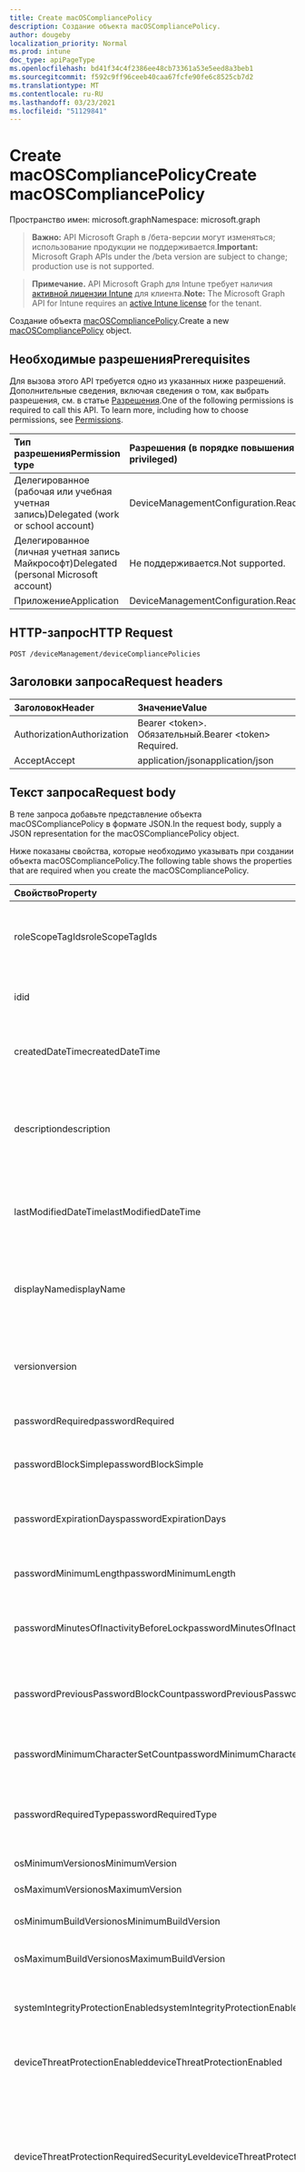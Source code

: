 ```yaml
---
title: Create macOSCompliancePolicy
description: Создание объекта macOSCompliancePolicy.
author: dougeby
localization_priority: Normal
ms.prod: intune
doc_type: apiPageType
ms.openlocfilehash: bd41f34c4f2386ee48cb73361a53e5eed8a3beb1
ms.sourcegitcommit: f592c9ff96ceeb40caa67fcfe90fe6c8525cb7d2
ms.translationtype: MT
ms.contentlocale: ru-RU
ms.lasthandoff: 03/23/2021
ms.locfileid: "51129841"
---
```

# <a name="create-macoscompliancepolicy"></a><span data-ttu-id="2481f-103">Create macOSCompliancePolicy</span><span class="sxs-lookup"><span data-stu-id="2481f-103">Create macOSCompliancePolicy</span></span>

<span data-ttu-id="2481f-104">Пространство имен: microsoft.graph</span><span class="sxs-lookup"><span data-stu-id="2481f-104">Namespace: microsoft.graph</span></span>

> <span data-ttu-id="2481f-105">**Важно:** API Microsoft Graph в /бета-версии могут изменяться; использование продукции не поддерживается.</span><span class="sxs-lookup"><span data-stu-id="2481f-105">**Important:** Microsoft Graph APIs under the /beta version are subject to change; production use is not supported.</span></span>

> <span data-ttu-id="2481f-106">**Примечание.** API Microsoft Graph для Intune требует наличия [активной лицензии Intune](https://go.microsoft.com/fwlink/?linkid=839381) для клиента.</span><span class="sxs-lookup"><span data-stu-id="2481f-106">**Note:** The Microsoft Graph API for Intune requires an [active Intune license](https://go.microsoft.com/fwlink/?linkid=839381) for the tenant.</span></span>

<span data-ttu-id="2481f-107">Создание объекта [macOSCompliancePolicy](../resources/intune-deviceconfig-macoscompliancepolicy.md).</span><span class="sxs-lookup"><span data-stu-id="2481f-107">Create a new [macOSCompliancePolicy](../resources/intune-deviceconfig-macoscompliancepolicy.md) object.</span></span>

## <a name="prerequisites"></a><span data-ttu-id="2481f-108">Необходимые разрешения</span><span class="sxs-lookup"><span data-stu-id="2481f-108">Prerequisites</span></span>
<span data-ttu-id="2481f-p101">Для вызова этого API требуется одно из указанных ниже разрешений. Дополнительные сведения, включая сведения о том, как выбрать разрешения, см. в статье [Разрешения](/graph/permissions-reference).</span><span class="sxs-lookup"><span data-stu-id="2481f-p101">One of the following permissions is required to call this API. To learn more, including how to choose permissions, see [Permissions](/graph/permissions-reference).</span></span>

|<span data-ttu-id="2481f-111">Тип разрешения</span><span class="sxs-lookup"><span data-stu-id="2481f-111">Permission type</span></span>|<span data-ttu-id="2481f-112">Разрешения (в порядке повышения привилегий)</span><span class="sxs-lookup"><span data-stu-id="2481f-112">Permissions (from least to most privileged)</span></span>|
|:---|:---|
|<span data-ttu-id="2481f-113">Делегированное (рабочая или учебная учетная запись)</span><span class="sxs-lookup"><span data-stu-id="2481f-113">Delegated (work or school account)</span></span>|<span data-ttu-id="2481f-114">DeviceManagementConfiguration.ReadWrite.All</span><span class="sxs-lookup"><span data-stu-id="2481f-114">DeviceManagementConfiguration.ReadWrite.All</span></span>|
|<span data-ttu-id="2481f-115">Делегированное (личная учетная запись Майкрософт)</span><span class="sxs-lookup"><span data-stu-id="2481f-115">Delegated (personal Microsoft account)</span></span>|<span data-ttu-id="2481f-116">Не поддерживается.</span><span class="sxs-lookup"><span data-stu-id="2481f-116">Not supported.</span></span>|
|<span data-ttu-id="2481f-117">Приложение</span><span class="sxs-lookup"><span data-stu-id="2481f-117">Application</span></span>|<span data-ttu-id="2481f-118">DeviceManagementConfiguration.ReadWrite.All</span><span class="sxs-lookup"><span data-stu-id="2481f-118">DeviceManagementConfiguration.ReadWrite.All</span></span>|

## <a name="http-request"></a><span data-ttu-id="2481f-119">HTTP-запрос</span><span class="sxs-lookup"><span data-stu-id="2481f-119">HTTP Request</span></span>
<!-- {
  "blockType": "ignored"
}
-->
``` http
POST /deviceManagement/deviceCompliancePolicies
```

## <a name="request-headers"></a><span data-ttu-id="2481f-120">Заголовки запроса</span><span class="sxs-lookup"><span data-stu-id="2481f-120">Request headers</span></span>
|<span data-ttu-id="2481f-121">Заголовок</span><span class="sxs-lookup"><span data-stu-id="2481f-121">Header</span></span>|<span data-ttu-id="2481f-122">Значение</span><span class="sxs-lookup"><span data-stu-id="2481f-122">Value</span></span>|
|:---|:---|
|<span data-ttu-id="2481f-123">Authorization</span><span class="sxs-lookup"><span data-stu-id="2481f-123">Authorization</span></span>|<span data-ttu-id="2481f-124">Bearer &lt;token&gt;. Обязательный.</span><span class="sxs-lookup"><span data-stu-id="2481f-124">Bearer &lt;token&gt; Required.</span></span>|
|<span data-ttu-id="2481f-125">Accept</span><span class="sxs-lookup"><span data-stu-id="2481f-125">Accept</span></span>|<span data-ttu-id="2481f-126">application/json</span><span class="sxs-lookup"><span data-stu-id="2481f-126">application/json</span></span>|

## <a name="request-body"></a><span data-ttu-id="2481f-127">Текст запроса</span><span class="sxs-lookup"><span data-stu-id="2481f-127">Request body</span></span>
<span data-ttu-id="2481f-128">В теле запроса добавьте представление объекта macOSCompliancePolicy в формате JSON.</span><span class="sxs-lookup"><span data-stu-id="2481f-128">In the request body, supply a JSON representation for the macOSCompliancePolicy object.</span></span>

<span data-ttu-id="2481f-129">Ниже показаны свойства, которые необходимо указывать при создании объекта macOSCompliancePolicy.</span><span class="sxs-lookup"><span data-stu-id="2481f-129">The following table shows the properties that are required when you create the macOSCompliancePolicy.</span></span>

|<span data-ttu-id="2481f-130">Свойство</span><span class="sxs-lookup"><span data-stu-id="2481f-130">Property</span></span>|<span data-ttu-id="2481f-131">Тип</span><span class="sxs-lookup"><span data-stu-id="2481f-131">Type</span></span>|<span data-ttu-id="2481f-132">Описание</span><span class="sxs-lookup"><span data-stu-id="2481f-132">Description</span></span>|
|:---|:---|:---|
|<span data-ttu-id="2481f-133">roleScopeTagIds</span><span class="sxs-lookup"><span data-stu-id="2481f-133">roleScopeTagIds</span></span>|<span data-ttu-id="2481f-134">Коллекция String</span><span class="sxs-lookup"><span data-stu-id="2481f-134">String collection</span></span>|<span data-ttu-id="2481f-135">Список тегов области для этого экземпляра Entity.</span><span class="sxs-lookup"><span data-stu-id="2481f-135">List of Scope Tags for this Entity instance.</span></span> <span data-ttu-id="2481f-136">Наследуется от объекта [deviceCompliancePolicy](../resources/intune-shared-devicecompliancepolicy.md).</span><span class="sxs-lookup"><span data-stu-id="2481f-136">Inherited from [deviceCompliancePolicy](../resources/intune-shared-devicecompliancepolicy.md)</span></span>|
|<span data-ttu-id="2481f-137">id</span><span class="sxs-lookup"><span data-stu-id="2481f-137">id</span></span>|<span data-ttu-id="2481f-138">Строка</span><span class="sxs-lookup"><span data-stu-id="2481f-138">String</span></span>|<span data-ttu-id="2481f-139">Ключ объекта.</span><span class="sxs-lookup"><span data-stu-id="2481f-139">Key of the entity.</span></span> <span data-ttu-id="2481f-140">Наследуется от объекта [deviceCompliancePolicy](../resources/intune-shared-devicecompliancepolicy.md).</span><span class="sxs-lookup"><span data-stu-id="2481f-140">Inherited from [deviceCompliancePolicy](../resources/intune-shared-devicecompliancepolicy.md)</span></span>|
|<span data-ttu-id="2481f-141">createdDateTime</span><span class="sxs-lookup"><span data-stu-id="2481f-141">createdDateTime</span></span>|<span data-ttu-id="2481f-142">DateTimeOffset</span><span class="sxs-lookup"><span data-stu-id="2481f-142">DateTimeOffset</span></span>|<span data-ttu-id="2481f-143">Дата и время создания объекта.</span><span class="sxs-lookup"><span data-stu-id="2481f-143">DateTime the object was created.</span></span> <span data-ttu-id="2481f-144">Наследуется от объекта [deviceCompliancePolicy](../resources/intune-shared-devicecompliancepolicy.md).</span><span class="sxs-lookup"><span data-stu-id="2481f-144">Inherited from [deviceCompliancePolicy](../resources/intune-shared-devicecompliancepolicy.md)</span></span>|
|<span data-ttu-id="2481f-145">description</span><span class="sxs-lookup"><span data-stu-id="2481f-145">description</span></span>|<span data-ttu-id="2481f-146">Строка</span><span class="sxs-lookup"><span data-stu-id="2481f-146">String</span></span>|<span data-ttu-id="2481f-147">Указанное администратором описание конфигурации устройства.</span><span class="sxs-lookup"><span data-stu-id="2481f-147">Admin provided description of the Device Configuration.</span></span> <span data-ttu-id="2481f-148">Наследуется от объекта [deviceCompliancePolicy](../resources/intune-shared-devicecompliancepolicy.md).</span><span class="sxs-lookup"><span data-stu-id="2481f-148">Inherited from [deviceCompliancePolicy](../resources/intune-shared-devicecompliancepolicy.md)</span></span>|
|<span data-ttu-id="2481f-149">lastModifiedDateTime</span><span class="sxs-lookup"><span data-stu-id="2481f-149">lastModifiedDateTime</span></span>|<span data-ttu-id="2481f-150">DateTimeOffset</span><span class="sxs-lookup"><span data-stu-id="2481f-150">DateTimeOffset</span></span>|<span data-ttu-id="2481f-151">Дата и время последнего изменения объекта.</span><span class="sxs-lookup"><span data-stu-id="2481f-151">DateTime the object was last modified.</span></span> <span data-ttu-id="2481f-152">Наследуется от объекта [deviceCompliancePolicy](../resources/intune-shared-devicecompliancepolicy.md).</span><span class="sxs-lookup"><span data-stu-id="2481f-152">Inherited from [deviceCompliancePolicy](../resources/intune-shared-devicecompliancepolicy.md)</span></span>|
|<span data-ttu-id="2481f-153">displayName</span><span class="sxs-lookup"><span data-stu-id="2481f-153">displayName</span></span>|<span data-ttu-id="2481f-154">Строка</span><span class="sxs-lookup"><span data-stu-id="2481f-154">String</span></span>|<span data-ttu-id="2481f-155">Указанное администратором имя конфигурации устройства.</span><span class="sxs-lookup"><span data-stu-id="2481f-155">Admin provided name of the device configuration.</span></span> <span data-ttu-id="2481f-156">Наследуется от объекта [deviceCompliancePolicy](../resources/intune-shared-devicecompliancepolicy.md).</span><span class="sxs-lookup"><span data-stu-id="2481f-156">Inherited from [deviceCompliancePolicy](../resources/intune-shared-devicecompliancepolicy.md)</span></span>|
|<span data-ttu-id="2481f-157">version</span><span class="sxs-lookup"><span data-stu-id="2481f-157">version</span></span>|<span data-ttu-id="2481f-158">Int32</span><span class="sxs-lookup"><span data-stu-id="2481f-158">Int32</span></span>|<span data-ttu-id="2481f-159">Версия конфигурации устройства.</span><span class="sxs-lookup"><span data-stu-id="2481f-159">Version of the device configuration.</span></span> <span data-ttu-id="2481f-160">Наследуется от объекта [deviceCompliancePolicy](../resources/intune-shared-devicecompliancepolicy.md).</span><span class="sxs-lookup"><span data-stu-id="2481f-160">Inherited from [deviceCompliancePolicy](../resources/intune-shared-devicecompliancepolicy.md)</span></span>|
|<span data-ttu-id="2481f-161">passwordRequired</span><span class="sxs-lookup"><span data-stu-id="2481f-161">passwordRequired</span></span>|<span data-ttu-id="2481f-162">Boolean</span><span class="sxs-lookup"><span data-stu-id="2481f-162">Boolean</span></span>|<span data-ttu-id="2481f-163">Определяет, нужно ли запрашивать ввод пароля.</span><span class="sxs-lookup"><span data-stu-id="2481f-163">Whether or not to require a password.</span></span>|
|<span data-ttu-id="2481f-164">passwordBlockSimple</span><span class="sxs-lookup"><span data-stu-id="2481f-164">passwordBlockSimple</span></span>|<span data-ttu-id="2481f-165">Boolean</span><span class="sxs-lookup"><span data-stu-id="2481f-165">Boolean</span></span>|<span data-ttu-id="2481f-166">Указывает, требуется ли блокировать простые пароли.</span><span class="sxs-lookup"><span data-stu-id="2481f-166">Indicates whether or not to block simple passwords.</span></span>|
|<span data-ttu-id="2481f-167">passwordExpirationDays</span><span class="sxs-lookup"><span data-stu-id="2481f-167">passwordExpirationDays</span></span>|<span data-ttu-id="2481f-168">Int32</span><span class="sxs-lookup"><span data-stu-id="2481f-168">Int32</span></span>|<span data-ttu-id="2481f-169">Количество дней до окончания срока действия пароля.</span><span class="sxs-lookup"><span data-stu-id="2481f-169">Number of days before the password expires.</span></span> <span data-ttu-id="2481f-170">Допустимые значения: от 1 до 65 535.</span><span class="sxs-lookup"><span data-stu-id="2481f-170">Valid values 1 to 65535</span></span>|
|<span data-ttu-id="2481f-171">passwordMinimumLength</span><span class="sxs-lookup"><span data-stu-id="2481f-171">passwordMinimumLength</span></span>|<span data-ttu-id="2481f-172">Int32</span><span class="sxs-lookup"><span data-stu-id="2481f-172">Int32</span></span>|<span data-ttu-id="2481f-173">Минимальная длина пароля.</span><span class="sxs-lookup"><span data-stu-id="2481f-173">Minimum length of password.</span></span> <span data-ttu-id="2481f-174">Допустимые значения: от 4 до 14.</span><span class="sxs-lookup"><span data-stu-id="2481f-174">Valid values 4 to 14</span></span>|
|<span data-ttu-id="2481f-175">passwordMinutesOfInactivityBeforeLock</span><span class="sxs-lookup"><span data-stu-id="2481f-175">passwordMinutesOfInactivityBeforeLock</span></span>|<span data-ttu-id="2481f-176">Int32</span><span class="sxs-lookup"><span data-stu-id="2481f-176">Int32</span></span>|<span data-ttu-id="2481f-177">Период бездействия (в минутах), по истечении которого будет запрашиваться ввод пароля.</span><span class="sxs-lookup"><span data-stu-id="2481f-177">Minutes of inactivity before a password is required.</span></span>|
|<span data-ttu-id="2481f-178">passwordPreviousPasswordBlockCount</span><span class="sxs-lookup"><span data-stu-id="2481f-178">passwordPreviousPasswordBlockCount</span></span>|<span data-ttu-id="2481f-179">Int32</span><span class="sxs-lookup"><span data-stu-id="2481f-179">Int32</span></span>|<span data-ttu-id="2481f-180">Количество предыдущих паролей, которые требуется блокировать.</span><span class="sxs-lookup"><span data-stu-id="2481f-180">Number of previous passwords to block.</span></span> <span data-ttu-id="2481f-181">Допустимые значения: от 1 до 24.</span><span class="sxs-lookup"><span data-stu-id="2481f-181">Valid values 1 to 24</span></span>|
|<span data-ttu-id="2481f-182">passwordMinimumCharacterSetCount</span><span class="sxs-lookup"><span data-stu-id="2481f-182">passwordMinimumCharacterSetCount</span></span>|<span data-ttu-id="2481f-183">Int32</span><span class="sxs-lookup"><span data-stu-id="2481f-183">Int32</span></span>|<span data-ttu-id="2481f-184">Количество наборов символов, которые требуются для пароля.</span><span class="sxs-lookup"><span data-stu-id="2481f-184">The number of character sets required in the password.</span></span>|
|<span data-ttu-id="2481f-185">passwordRequiredType</span><span class="sxs-lookup"><span data-stu-id="2481f-185">passwordRequiredType</span></span>|[<span data-ttu-id="2481f-186">requiredPasswordType</span><span class="sxs-lookup"><span data-stu-id="2481f-186">requiredPasswordType</span></span>](../resources/intune-deviceconfig-requiredpasswordtype.md)|<span data-ttu-id="2481f-187">Требуемый тип пароля.</span><span class="sxs-lookup"><span data-stu-id="2481f-187">The required password type.</span></span> <span data-ttu-id="2481f-188">Возможные значения: `deviceDefault`, `alphanumeric`, `numeric`.</span><span class="sxs-lookup"><span data-stu-id="2481f-188">Possible values are: `deviceDefault`, `alphanumeric`, `numeric`.</span></span>|
|<span data-ttu-id="2481f-189">osMinimumVersion</span><span class="sxs-lookup"><span data-stu-id="2481f-189">osMinimumVersion</span></span>|<span data-ttu-id="2481f-190">String</span><span class="sxs-lookup"><span data-stu-id="2481f-190">String</span></span>|<span data-ttu-id="2481f-191">Минимальная версия MacOS.</span><span class="sxs-lookup"><span data-stu-id="2481f-191">Minimum MacOS version.</span></span>|
|<span data-ttu-id="2481f-192">osMaximumVersion</span><span class="sxs-lookup"><span data-stu-id="2481f-192">osMaximumVersion</span></span>|<span data-ttu-id="2481f-193">String</span><span class="sxs-lookup"><span data-stu-id="2481f-193">String</span></span>|<span data-ttu-id="2481f-194">Максимальная версия MacOS.</span><span class="sxs-lookup"><span data-stu-id="2481f-194">Maximum MacOS version.</span></span>|
|<span data-ttu-id="2481f-195">osMinimumBuildVersion</span><span class="sxs-lookup"><span data-stu-id="2481f-195">osMinimumBuildVersion</span></span>|<span data-ttu-id="2481f-196">Строка</span><span class="sxs-lookup"><span data-stu-id="2481f-196">String</span></span>|<span data-ttu-id="2481f-197">Минимальная версия сборки MacOS.</span><span class="sxs-lookup"><span data-stu-id="2481f-197">Minimum MacOS build version.</span></span>|
|<span data-ttu-id="2481f-198">osMaximumBuildVersion</span><span class="sxs-lookup"><span data-stu-id="2481f-198">osMaximumBuildVersion</span></span>|<span data-ttu-id="2481f-199">Строка</span><span class="sxs-lookup"><span data-stu-id="2481f-199">String</span></span>|<span data-ttu-id="2481f-200">Максимальная версия сборки MacOS.</span><span class="sxs-lookup"><span data-stu-id="2481f-200">Maximum MacOS build version.</span></span>|
|<span data-ttu-id="2481f-201">systemIntegrityProtectionEnabled</span><span class="sxs-lookup"><span data-stu-id="2481f-201">systemIntegrityProtectionEnabled</span></span>|<span data-ttu-id="2481f-202">Boolean</span><span class="sxs-lookup"><span data-stu-id="2481f-202">Boolean</span></span>|<span data-ttu-id="2481f-203">Указывает на то, что защита целостности системы для устройств должна быть включена.</span><span class="sxs-lookup"><span data-stu-id="2481f-203">Require that devices have enabled system integrity protection.</span></span>|
|<span data-ttu-id="2481f-204">deviceThreatProtectionEnabled</span><span class="sxs-lookup"><span data-stu-id="2481f-204">deviceThreatProtectionEnabled</span></span>|<span data-ttu-id="2481f-205">Boolean</span><span class="sxs-lookup"><span data-stu-id="2481f-205">Boolean</span></span>|<span data-ttu-id="2481f-206">Указывает, что защита от угроз для устройств должна быть включена.</span><span class="sxs-lookup"><span data-stu-id="2481f-206">Require that devices have enabled device threat protection.</span></span>|
|<span data-ttu-id="2481f-207">deviceThreatProtectionRequiredSecurityLevel</span><span class="sxs-lookup"><span data-stu-id="2481f-207">deviceThreatProtectionRequiredSecurityLevel</span></span>|[<span data-ttu-id="2481f-208">deviceThreatProtectionLevel</span><span class="sxs-lookup"><span data-stu-id="2481f-208">deviceThreatProtectionLevel</span></span>](../resources/intune-deviceconfig-devicethreatprotectionlevel.md)|<span data-ttu-id="2481f-209">Указывает на то, что на уровне минимального риска, определенного в Mobile Threat Protection, нужно сообщать о несоответствии требованиям.</span><span class="sxs-lookup"><span data-stu-id="2481f-209">Require Mobile Threat Protection minimum risk level to report noncompliance.</span></span> <span data-ttu-id="2481f-210">Возможные значения: `unavailable`, `secured`, `low`, `medium`, `high`, `notSet`.</span><span class="sxs-lookup"><span data-stu-id="2481f-210">Possible values are: `unavailable`, `secured`, `low`, `medium`, `high`, `notSet`.</span></span>|
|<span data-ttu-id="2481f-211">storageRequireEncryption</span><span class="sxs-lookup"><span data-stu-id="2481f-211">storageRequireEncryption</span></span>|<span data-ttu-id="2481f-212">Boolean</span><span class="sxs-lookup"><span data-stu-id="2481f-212">Boolean</span></span>|<span data-ttu-id="2481f-213">Указывает, обязательно ли шифрование данных на устройствах с Mac OS.</span><span class="sxs-lookup"><span data-stu-id="2481f-213">Require encryption on Mac OS devices.</span></span>|
|<span data-ttu-id="2481f-214">gatekeeperAllowedAppSource</span><span class="sxs-lookup"><span data-stu-id="2481f-214">gatekeeperAllowedAppSource</span></span>|[<span data-ttu-id="2481f-215">macOSGatekeeperAppSources</span><span class="sxs-lookup"><span data-stu-id="2481f-215">macOSGatekeeperAppSources</span></span>](../resources/intune-deviceconfig-macosgatekeeperappsources.md)|<span data-ttu-id="2481f-216">Параметр System и Privacy, который определяет, какие приложения для скачивания можно запускать на macOS-устройстве.</span><span class="sxs-lookup"><span data-stu-id="2481f-216">System and Privacy setting that determines which download locations apps can be run from on a macOS device.</span></span> <span data-ttu-id="2481f-217">Возможные значения: `notConfigured`, `macAppStore`, `macAppStoreAndIdentifiedDevelopers`, `anywhere`.</span><span class="sxs-lookup"><span data-stu-id="2481f-217">Possible values are: `notConfigured`, `macAppStore`, `macAppStoreAndIdentifiedDevelopers`, `anywhere`.</span></span>|
|<span data-ttu-id="2481f-218">firewallEnabled</span><span class="sxs-lookup"><span data-stu-id="2481f-218">firewallEnabled</span></span>|<span data-ttu-id="2481f-219">Boolean</span><span class="sxs-lookup"><span data-stu-id="2481f-219">Boolean</span></span>|<span data-ttu-id="2481f-220">Следует ли включить брандмауэр или нет.</span><span class="sxs-lookup"><span data-stu-id="2481f-220">Whether the firewall should be enabled or not.</span></span>|
|<span data-ttu-id="2481f-221">брандмауэрBlockAllIncoming</span><span class="sxs-lookup"><span data-stu-id="2481f-221">firewallBlockAllIncoming</span></span>|<span data-ttu-id="2481f-222">Boolean</span><span class="sxs-lookup"><span data-stu-id="2481f-222">Boolean</span></span>|<span data-ttu-id="2481f-223">Соответствует параметру "Блокировка всех входящих подключений".</span><span class="sxs-lookup"><span data-stu-id="2481f-223">Corresponds to the “Block all incoming connections” option.</span></span>|
|<span data-ttu-id="2481f-224">firewallEnableStealthMode</span><span class="sxs-lookup"><span data-stu-id="2481f-224">firewallEnableStealthMode</span></span>|<span data-ttu-id="2481f-225">Boolean</span><span class="sxs-lookup"><span data-stu-id="2481f-225">Boolean</span></span>|<span data-ttu-id="2481f-226">Соответствует режиму "Включить режим стелс".</span><span class="sxs-lookup"><span data-stu-id="2481f-226">Corresponds to “Enable stealth mode.”</span></span>|



## <a name="response"></a><span data-ttu-id="2481f-227">Ответ</span><span class="sxs-lookup"><span data-stu-id="2481f-227">Response</span></span>
<span data-ttu-id="2481f-228">В случае успешного выполнения этот метод возвращает код ответа `201 Created` и объект [macOSCompliancePolicy](../resources/intune-deviceconfig-macoscompliancepolicy.md) в теле ответа.</span><span class="sxs-lookup"><span data-stu-id="2481f-228">If successful, this method returns a `201 Created` response code and a [macOSCompliancePolicy](../resources/intune-deviceconfig-macoscompliancepolicy.md) object in the response body.</span></span>

## <a name="example"></a><span data-ttu-id="2481f-229">Пример</span><span class="sxs-lookup"><span data-stu-id="2481f-229">Example</span></span>

### <a name="request"></a><span data-ttu-id="2481f-230">Запрос</span><span class="sxs-lookup"><span data-stu-id="2481f-230">Request</span></span>
<span data-ttu-id="2481f-231">Ниже приведен пример запроса.</span><span class="sxs-lookup"><span data-stu-id="2481f-231">Here is an example of the request.</span></span>
``` http
POST https://graph.microsoft.com/beta/deviceManagement/deviceCompliancePolicies
Content-type: application/json
Content-length: 1083

{
  "@odata.type": "#microsoft.graph.macOSCompliancePolicy",
  "roleScopeTagIds": [
    "Role Scope Tag Ids value"
  ],
  "description": "Description value",
  "displayName": "Display Name value",
  "version": 7,
  "passwordRequired": true,
  "passwordBlockSimple": true,
  "passwordExpirationDays": 6,
  "passwordMinimumLength": 5,
  "passwordMinutesOfInactivityBeforeLock": 5,
  "passwordPreviousPasswordBlockCount": 2,
  "passwordMinimumCharacterSetCount": 0,
  "passwordRequiredType": "alphanumeric",
  "osMinimumVersion": "Os Minimum Version value",
  "osMaximumVersion": "Os Maximum Version value",
  "osMinimumBuildVersion": "Os Minimum Build Version value",
  "osMaximumBuildVersion": "Os Maximum Build Version value",
  "systemIntegrityProtectionEnabled": true,
  "deviceThreatProtectionEnabled": true,
  "deviceThreatProtectionRequiredSecurityLevel": "secured",
  "storageRequireEncryption": true,
  "gatekeeperAllowedAppSource": "macAppStore",
  "firewallEnabled": true,
  "firewallBlockAllIncoming": true,
  "firewallEnableStealthMode": true
}
```

### <a name="response"></a><span data-ttu-id="2481f-232">Отклик</span><span class="sxs-lookup"><span data-stu-id="2481f-232">Response</span></span>
<span data-ttu-id="2481f-p115">Ниже приведен пример отклика. Примечание. Объект отклика, показанный здесь, может быть усечен для краткости. При фактическом вызове будут возвращены все свойства.</span><span class="sxs-lookup"><span data-stu-id="2481f-p115">Here is an example of the response. Note: The response object shown here may be truncated for brevity. All of the properties will be returned from an actual call.</span></span>
``` http
HTTP/1.1 201 Created
Content-Type: application/json
Content-Length: 1255

{
  "@odata.type": "#microsoft.graph.macOSCompliancePolicy",
  "roleScopeTagIds": [
    "Role Scope Tag Ids value"
  ],
  "id": "ddbadff3-dff3-ddba-f3df-baddf3dfbadd",
  "createdDateTime": "2017-01-01T00:02:43.5775965-08:00",
  "description": "Description value",
  "lastModifiedDateTime": "2017-01-01T00:00:35.1329464-08:00",
  "displayName": "Display Name value",
  "version": 7,
  "passwordRequired": true,
  "passwordBlockSimple": true,
  "passwordExpirationDays": 6,
  "passwordMinimumLength": 5,
  "passwordMinutesOfInactivityBeforeLock": 5,
  "passwordPreviousPasswordBlockCount": 2,
  "passwordMinimumCharacterSetCount": 0,
  "passwordRequiredType": "alphanumeric",
  "osMinimumVersion": "Os Minimum Version value",
  "osMaximumVersion": "Os Maximum Version value",
  "osMinimumBuildVersion": "Os Minimum Build Version value",
  "osMaximumBuildVersion": "Os Maximum Build Version value",
  "systemIntegrityProtectionEnabled": true,
  "deviceThreatProtectionEnabled": true,
  "deviceThreatProtectionRequiredSecurityLevel": "secured",
  "storageRequireEncryption": true,
  "gatekeeperAllowedAppSource": "macAppStore",
  "firewallEnabled": true,
  "firewallBlockAllIncoming": true,
  "firewallEnableStealthMode": true
}
```




